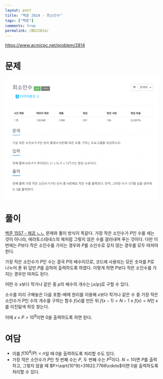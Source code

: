 ```yaml
---
layout: post
title: "백준 2814 - 최소인수"
tags: ["백준"]
comments: true
permalink: /BOJ2814/
---
```


<https://www.acmicpc.net/problem/2814>

# 문제

![Problem](/images/boj2814/prob.png)

# 풀이

[백준 1557 - 제곱 ㄴㄴ](/BOJ1557) 문제와 풀이 방식이 똑같다. 가장 작은 소인수가 $P$인 수를 세는 것이 아니라, 에라토스테네스의 체처럼 그렇지 않은 수를 걸러내며 푸는 것이다. 다만 이번에는 $P$보다 작은 소인수를 가지는 경우와 $P$를 소인수로 갖지 않는 경우를 모두 따져야 한다.

가장 작은 소인수가 $P$인 수는 결국 $P$의 배수이므로, 코드에 사용되는 모든 숫자를 $P$로 나누어 푼 뒤 답만 $P$를 곱하여 출력하도록 하였다. 이렇게 하면 $P$보다 작은 소인수를 가지는 경우만 따져도 된다.

어떤 수 $x$보다 작거나 같은 중 $p$의 배수의 개수는 $\left\lfloor x / p \right\rfloor$로 구할 수 있다.

소수를 미리 구해놓은 다음 포함-배제 원리를 이용해 $x$보다 작거나 같은 수 중 가장 작은 소인수가 $P$인 수의 개수를 구하는 함수 $f(x)$를 만든 뒤 $f(x-1)=N-1 \land f(x)=N$인 $x$를 이진탐색 하듯 찾는다.

이때 $x \times P > 10^9$이면 0을 출력하도록 하면 된다.

# 여담

- 이를 $f(10^9 / P) < n$일 때 0을 출력하도록 처리할 수도 있다.
- 가장 작은 소인수가 $P$인 첫 번째 수는 $P$, 두 번째 수는 $P^2$이다. $N=1$이면 $P$를 출력하고, 그렇지 않을 때 $P>\sqrt{10^9}=31622.7766\cdots$이면 0을 출력하도록 처리할 수 있다.
